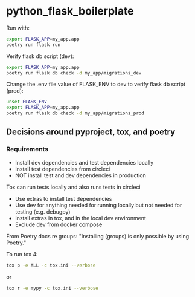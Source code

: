 # python_flask_boilerplate

Run with:

```zsh
export FLASK_APP=my_app.app
poetry run flask run
```

Verify flask db script (dev):

```bash
export FLASK_APP=my_app.app
poetry run flask db check -d my_app/migrations_dev
```

Change the .env file value of FLASK_ENV to dev to verify flask db script (prod):

```bash
unset FLASK_ENV
export FLASK_APP=my_app.app
poetry run flask db check -d my_app/migrations_prod
```

## Decisions around pyproject, tox, and poetry

### Requirements

- Install dev dependencies and test dependencies locally
- Install test dependencies from circleci
- NOT install test and dev dependencies in production

Tox can run tests locally and also runs tests in circleci

- Use extras to install test dependencies
- Use dev for anything needed for running locally but not needed for testing (e.g. debugpy)
- Install extras in tox, and in the local dev environment
- Exclude dev from docker compose

From Poetry docs re groups: "Installing (groups) is only possible by using Poetry."

To run tox 4:

```zsh
tox p -e ALL -c tox.ini --verbose
```

or

```zsh
tox r -e mypy -c tox.ini --verbose
```
